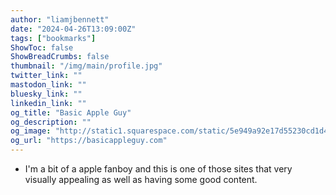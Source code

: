 ```yaml
---
author: "liamjbennett"
date: "2024-04-26T13:09:00Z"
tags: ["bookmarks"]
ShowToc: false
ShowBreadCrumbs: false
thumbnail: "/img/main/profile.jpg"
twitter_link: ""
mastodon_link: ""
bluesky_link: ""
linkedin_link: ""
og_title: "Basic Apple Guy"
og_description: ""
og_image: "http://static1.squarespace.com/static/5e949a92e17d55230cd1d44f/t/5e9d1954b304792a583df382/1587353941661/C9B2B0BC-1AE9-45A7-8948-0A2322CFBACF.jpeg?format=1500w"
og_url: "https://basicappleguy.com"
---
```

- I'm a bit of a apple fanboy and this is one of those sites that very visually appealing as well as having some good content.
